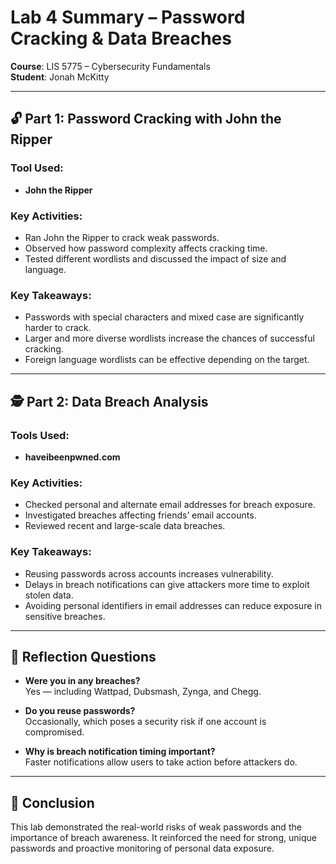 # Lab 4 Summary – Password Cracking & Data Breaches

**Course**: LIS 5775 – Cybersecurity Fundamentals  
**Student**: Jonah McKitty

---

## 🔓 Part 1: Password Cracking with John the Ripper

### Tool Used:
- **John the Ripper**

### Key Activities:
- Ran John the Ripper to crack weak passwords.
- Observed how password complexity affects cracking time.
- Tested different wordlists and discussed the impact of size and language.

### Key Takeaways:
- Passwords with special characters and mixed case are significantly harder to crack.
- Larger and more diverse wordlists increase the chances of successful cracking.
- Foreign language wordlists can be effective depending on the target.

---

## 🕵️ Part 2: Data Breach Analysis

### Tools Used:
- **haveibeenpwned.com**

### Key Activities:
- Checked personal and alternate email addresses for breach exposure.
- Investigated breaches affecting friends’ email accounts.
- Reviewed recent and large-scale data breaches.

### Key Takeaways:
- Reusing passwords across accounts increases vulnerability.
- Delays in breach notifications can give attackers more time to exploit stolen data.
- Avoiding personal identifiers in email addresses can reduce exposure in sensitive breaches.

---

## 🧠 Reflection Questions

- **Were you in any breaches?**  
  Yes — including Wattpad, Dubsmash, Zynga, and Chegg.

- **Do you reuse passwords?**  
  Occasionally, which poses a security risk if one account is compromised.

- **Why is breach notification timing important?**  
  Faster notifications allow users to take action before attackers do.

---

## 🧾 Conclusion

This lab demonstrated the real-world risks of weak passwords and the importance of breach awareness. It reinforced the need for strong, unique passwords and proactive monitoring of personal data exposure.

